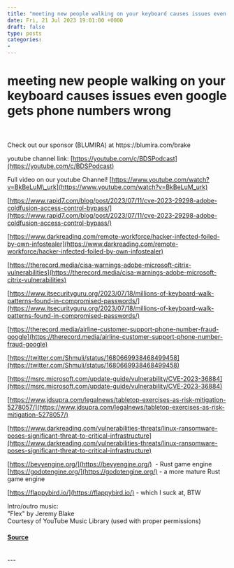 ```yaml
---
title: "meeting new people walking on your keyboard causes issues even google gets phone numbers wrong"
date: Fri, 21 Jul 2023 19:01:00 +0000
draft: false
type: posts
categories: 
- 
---
```

# meeting new people walking on your keyboard causes issues even google gets phone numbers wrong

<br/>

<br/>
Check out our sponsor (BLUMIRA) at https://blumira.com/brake

youtube channel link: [https://youtube.com/c/BDSPodcast](https://youtube.com/c/BDSPodcast)

Full video on our youtube Channel! [https://www.youtube.com/watch?v=BkBeLuM\_urk](https://www.youtube.com/watch?v=BkBeLuM_urk)

[https://www.rapid7.com/blog/post/2023/07/11/cve-2023-29298-adobe-coldfusion-access-control-bypass/](https://www.rapid7.com/blog/post/2023/07/11/cve-2023-29298-adobe-coldfusion-access-control-bypass/)

  
[https://www.darkreading.com/remote-workforce/hacker-infected-foiled-by-own-infostealer](https://www.darkreading.com/remote-workforce/hacker-infected-foiled-by-own-infostealer)

[https://therecord.media/cisa-warnings-adobe-microsoft-citrix-vulnerabilities](https://therecord.media/cisa-warnings-adobe-microsoft-citrix-vulnerabilities)

[https://www.itsecurityguru.org/2023/07/18/millions-of-keyboard-walk-patterns-found-in-compromised-passwords/](https://www.itsecurityguru.org/2023/07/18/millions-of-keyboard-walk-patterns-found-in-compromised-passwords/)

[https://therecord.media/airline-customer-support-phone-number-fraud-google](https://therecord.media/airline-customer-support-phone-number-fraud-google)

[https://twitter.com/Shmuli/status/1680669938468499458](https://twitter.com/Shmuli/status/1680669938468499458)

[https://msrc.microsoft.com/update-guide/vulnerability/CVE-2023-36884](https://msrc.microsoft.com/update-guide/vulnerability/CVE-2023-36884)

[https://www.jdsupra.com/legalnews/tabletop-exercises-as-risk-mitigation-5278057/](https://www.jdsupra.com/legalnews/tabletop-exercises-as-risk-mitigation-5278057/)

[https://www.darkreading.com/vulnerabilities-threats/linux-ransomware-poses-significant-threat-to-critical-infrastructure](https://www.darkreading.com/vulnerabilities-threats/linux-ransomware-poses-significant-threat-to-critical-infrastructure)

[https://bevyengine.org/](https://bevyengine.org/)  - Rust game engine  
[https://godotengine.org/](https://godotengine.org/) - a more mature Rust game engine

[https://flappybird.io/](https://flappybird.io/) - which I suck at, BTW

Intro/outro music:  
"Flex" by Jeremy Blake  
Courtesy of YouTube Music Library (used with proper permissions)

#### [Source](http://brakeingsecurity.com/meeting-new-people-walking-on-your-keyboard-causes-issues-even-google-gets-phone-numbers-wrong)

<br/>
---
